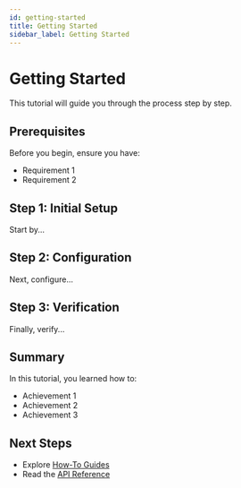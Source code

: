 ```yaml
---
id: getting-started
title: Getting Started
sidebar_label: Getting Started
---
```


# Getting Started

This tutorial will guide you through the process step by step.

## Prerequisites

Before you begin, ensure you have:
- Requirement 1
- Requirement 2

## Step 1: Initial Setup

Start by...

## Step 2: Configuration

Next, configure...

## Step 3: Verification

Finally, verify...

## Summary

In this tutorial, you learned how to:
- Achievement 1
- Achievement 2
- Achievement 3

## Next Steps

- Explore [How-To Guides](../how-to/)
- Read the [API Reference](../reference/)